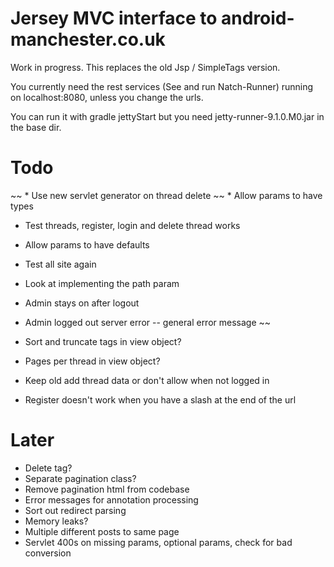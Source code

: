 Jersey MVC interface to android-manchester.co.uk
================================================
 
Work in progress. This replaces the old Jsp / SimpleTags version.

You currently need the rest services (See and run Natch-Runner) running on localhost:8080, unless you change the urls.

You can run it with gradle jettyStart but you need jetty-runner-9.1.0.M0.jar in the base dir.

Todo
====

~~ * Use new servlet generator on thread delete
~~ * Allow params to have types
* Test threads, register, login and delete thread works
* Allow params to have defaults
* Test all site again
* Look at implementing the path param

* Admin stays on after logout
* Admin logged out server error -- general error message
~~
* Sort and truncate tags in view object?
* Pages per thread in view object?
* Keep old add thread data or don't allow when not logged in
* Register doesn't work when you have a slash at the end of the url 


Later
=====

* Delete tag?
* Separate pagination class?
* Remove pagination html from codebase
* Error messages for annotation processing
* Sort out redirect parsing
* Memory leaks?
* Multiple different posts to same page
* Servlet 400s on missing params, optional params, check for bad conversion

